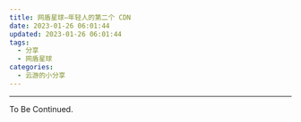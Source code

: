 ```yaml
---
title: 网盾星球—年轻人的第二个 CDN
date: 2023-01-26 06:01:44
updated: 2023-01-26 06:01:44
tags:
  - 分享
  - 网盾星球
categories:
  - 云游的小分享
---
```


<!-- more -->

---

To Be Continued.

<!-- Q.E.D. -->
